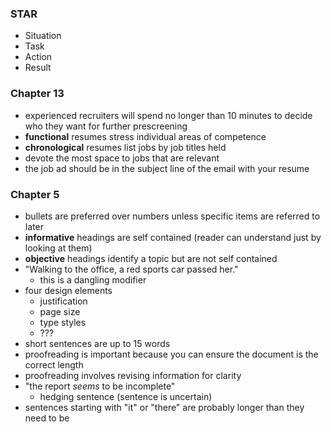 ### STAR
- Situation
- Task
- Action
- Result
### Chapter 13
- experienced recruiters will spend no longer than 10 minutes to decide who they want for further prescreening
- **functional** resumes stress individual areas of competence
- **chronological** resumes list jobs by job titles held
- devote the most space to jobs that are relevant
- the job ad should be in the subject line of the email with your resume
### Chapter 5
- bullets are preferred over numbers unless specific items are referred to later
- **informative** headings are self contained (reader can understand just by looking at them)
- **objective** headings identify a topic but are not self contained
- "Walking to the office, a red sports car passed her."
	- this is a dangling modifier
- four design elements
	- justification
	- page size
	- type styles
	- ???
- short sentences are up to 15 words
- proofreading is important because you can ensure the document is the correct length
- proofreading involves revising information for clarity
- "the report *seems* to be incomplete"
	- hedging sentence (sentence is uncertain)
- sentences starting with "it" or "there" are probably longer than they need to be